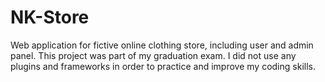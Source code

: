 # NK-Store

Web application for fictive online clothing store, including user and admin panel. This project was part of my graduation exam. I did not use any plugins and frameworks in order to practice and improve my coding skills.
